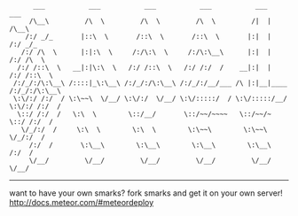 	      ___           ___           ___           ___           ___           ___     
	     /\__\         /\  \         /\  \         /\  \         /|  |         /\__\    
	    /:/ _/_       |::\  \       /::\  \       /::\  \       |:|  |        /:/ _/_   
	   /:/ /\  \      |:|:\  \     /:/\:\  \     /:/\:\__\      |:|  |       /:/ /\  \  
	  /:/ /::\  \   __|:|\:\  \   /:/ /::\  \   /:/ /:/  /    __|:|  |      /:/ /::\  \ 
	 /:/_/:/\:\__\ /::::|_\:\__\ /:/_/:/\:\__\ /:/_/:/__/___ /\ |:|__|____ /:/_/:/\:\__\
	 \:\/:/ /:/  / \:\~~\  \/__/ \:\/:/  \/__/ \:\/:::::/  / \:\/:::::/__/ \:\/:/ /:/  /
	  \::/ /:/  /   \:\  \        \::/__/       \::/~~/~~~~   \::/~~/~      \::/ /:/  / 
	   \/_/:/  /     \:\  \        \:\  \        \:\~~\        \:\~~\        \/_/:/  /  
 	     /:/  /       \:\__\        \:\__\        \:\__\        \:\__\         /:/  /   
	     \/__/         \/__/         \/__/         \/__/         \/__/         \/__/    

---------------------------------------------------------------------------------------------

want to have your own smarks?
fork smarks and get it on your own server!
http://docs.meteor.com/#meteordeploy